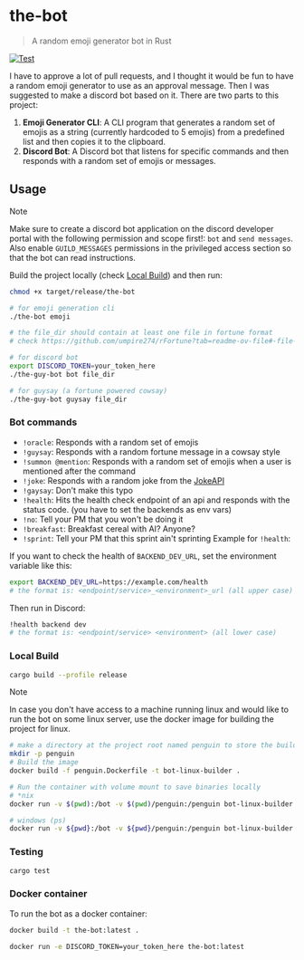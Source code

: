 # the-bot

> A random emoji generator bot in Rust


[![Test](https://github.com/ShawonAshraf/summoner-emoji-bot/actions/workflows/test.yml/badge.svg)](https://github.com/ShawonAshraf/summoner-emoji-bot/actions/workflows/test.yml)

I have to approve a lot of pull requests, and I thought it would be fun to have a random emoji generator to use as an
approval message. Then I was suggested to make a discord bot based on it. There are two parts to this project:

1. **Emoji Generator CLI**: A CLI program that generates a random set of emojis as a string (currently hardcoded to 5
   emojis) from a predefined list and then copies it to the
   clipboard.
2. **Discord Bot**: A Discord bot that listens for specific commands and then responds with a random set of emojis
   or messages.

## Usage

> [!NOTE]
> Make sure to create a discord bot application on the discord developer portal with the following permission and scope
> first!:
> `bot` and `send messages`. Also enable `GUILD_MESSAGES` permissions in the privileged access section so that the bot
> can read
> instructions.


Build the project locally (check [Local Build](#local-build)) and then run:

```bash
chmod +x target/release/the-bot

# for emoji generation cli
./the-bot emoji

# the file_dir should contain at least one file in fortune format
# check https://github.com/umpire274/rFortune?tab=readme-ov-file#-file-format

# for discord bot
export DISCORD_TOKEN=your_token_here
./the-guy-bot bot file_dir

# for guysay (a fortune powered cowsay)
./the-guy-bot guysay file_dir
```

### Bot commands

- `!oracle`: Responds with a random set of emojis
- `!guysay`: Responds with a random fortune message in a cowsay style
- `!summon @mention`: Responds with a random set of emojis when a user is mentioned after the command
- `!joke`: Responds with a random joke from the [JokeAPI](https://jokeapi.dev/)
- `!gaysay`: Don't make this typo
- `!health`: Hits the health check endpoint of an api and responds with the status code. (you have to set the backends
  as env vars)
- `!no`: Tell your PM that you won't be doing it
- `!breakfast`: Breakfast cereal with AI? Anyone?
- `!sprint`: Tell your PM that this sprint ain't sprinting
  Example for `!health`:

If you want to check the health of `BACKEND_DEV_URL`, set the environment variable like this:

```bash
export BACKEND_DEV_URL=https://example.com/health
# the format is: <endpoint/service>_<environment>_url (all upper case)
```

Then run in Discord:

```bash
!health backend dev
# the format is: <endpoint/service> <environment> (all lower case)
```

### Local Build

```bash
cargo build --profile release
```

> [!NOTE]
> In case you don't have access to a machine running linux and would like to run the bot on some linux server, use the
> docker image for building the project for linux.

```bash
# make a directory at the project root named penguin to store the build
mkdir -p penguin
# Build the image
docker build -f penguin.Dockerfile -t bot-linux-builder .

# Run the container with volume mount to save binaries locally
# *nix
docker run -v $(pwd):/bot -v $(pwd)/penguin:/penguin bot-linux-builder

# windows (ps)
docker run -v ${pwd}:/bot -v ${pwd}/penguin:/penguin bot-linux-builder
```

### Testing

```bash
cargo test
```

### Docker container

To run the bot as a docker container:

```bash
docker build -t the-bot:latest .

docker run -e DISCORD_TOKEN=your_token_here the-bot:latest
```
